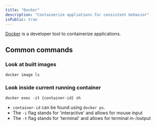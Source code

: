 ```yaml
---
title: "Docker"
description: "Containerize appliations for consistent behavior"
isPublic: true
---
```


[Docker](https://www.docker.com/) is a developer tool to containerize
applications.

## Common commands
### Look at built images
```docker
docker image ls
```

### Look inside current running container
```docker
docker exec -it {container-id} sh 
```

* `container-id` can be found using `docker ps`.
* The `-i` flag stands for 'interactive' and allows for mouse input
* The `-t` flag stands for 'terminal' and allows for terminal in-/output

